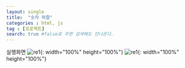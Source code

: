 ```yaml
---
layout: single
title:  "숫자 퍼즐"
categories : html, js
tag : [프로젝트]
search: true #false로 주면 검색해도 안나온다.
---
```


실행화면
![re1](../../images/2023-08-09-puzzle/re1.png){: width="100%" height="100%"}
![re1](../../images/2023-08-09-puzzle/re1.png){: width="100%" height="100%"}


